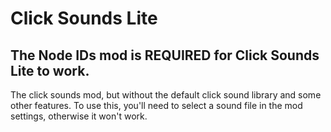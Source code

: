 # Click Sounds Lite
## The Node IDs mod is **REQUIRED** for Click Sounds Lite to work. 
The click sounds mod, but without the default click sound library and some other features.
To use this, you'll need to select a sound file in the mod settings, otherwise it won't work.
